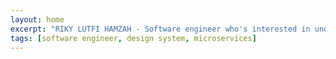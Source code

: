 ```yaml
---
layout: home
excerpt: "RIKY LUTFI HAMZAH - Software engineer who's interested in understanding how to design software systems, and maximize the productivity of development teams."
tags: [software engineer, design system, microservices]
---
```

